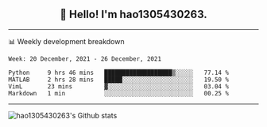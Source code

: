 <h2 align="center">👋 Hello! I'm hao1305430263.</h2>


---- 
📊 Weekly development breakdown

<!--START_SECTION:waka-->
```text
Week: 20 December, 2021 - 26 December, 2021

Python     9 hrs 46 mins   ███████████████████▒░░░░░   77.14 % 
MATLAB     2 hrs 28 mins   █████░░░░░░░░░░░░░░░░░░░░   19.50 % 
VimL       23 mins         ▓░░░░░░░░░░░░░░░░░░░░░░░░   03.04 % 
Markdown   1 min           ░░░░░░░░░░░░░░░░░░░░░░░░░   00.25 % 
```
<!--END_SECTION:waka-->
----
![hao1305430263's Github stats](https://github-readme-stats.vercel.app/api?username=hao1305430263&show_icons=true)


<!--
**hao1305430263/hao1305430263** is a ✨ _special_ ✨ repository because its `README.md` (this file) appears on your GitHub profile.

Here are some ideas to get you started:

- 🔭 I’m currently working on ...
- 🌱 I’m currently learning ...
- 👯 I’m looking to collaborate on ...
- 🤔 I’m looking for help with ...
- 💬 Ask me about ...
- 📫 How to reach me: ...
- 😄 Pronouns: ...
- ⚡ Fun fact: ...
-->
